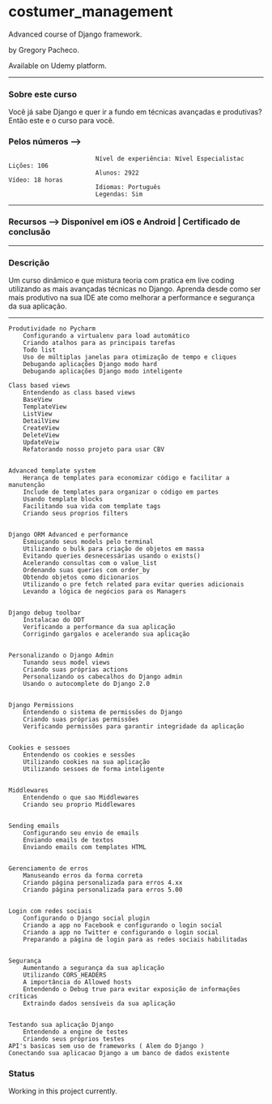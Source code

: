 # costumer_management


Advanced course of Django framework.

by Gregory Pacheco.

Available on Udemy platform.

----



### Sobre este curso

Você já sabe Django e quer ir a fundo em técnicas avançadas e produtivas? Então este e o curso para você.

### Pelos números  -->    

                            Nível de experiência: Nível Especialistac                 Lições: 106
                            Alunos: 2922                                              Vídeo: 18 horas
                            Idiomas: Português
                            Legendas: Sim
                        
-----                        
                                                                                         
### Recursos   -->             Disponível em iOS e Android           |     Certificado de conclusão

----


### Descrição

Um curso dinâmico e que mistura teoria com pratica em live coding utilizando as mais avançadas técnicas no Django. Aprenda desde como ser mais produtivo na sua IDE ate como melhorar a performance e segurança da sua aplicação.

----
    Produtividade no Pycharm
        Configurando a virtualenv para load automático
        Criando atalhos para as principais tarefas
        Todo list
        Uso de múltiplas janelas para otimização de tempo e cliques
        Debugando aplicações Django modo hard
        Debugando aplicações Django modo inteligente 

    Class based views
        Entendendo as class based views
        BaseView
        TemplateView
        ListView
        DetailView
        CreateView
        DeleteView
        UpdateVeiw
        Refatorando nosso projeto para usar CBV


    Advanced template system
        Herança de templates para economizar código e facilitar a manutenção
        Include de templates para organizar o código em partes
        Usando template blocks
        Facilitando sua vida com template tags
        Criando seus proprios filters


    Django ORM Advanced e performance
        Esmiuçando seus models pelo terminal
        Utilizando o bulk para criação de objetos em massa
        Evitando queries desnecessárias usando o exists()
        Acelerando consultas com o value_list
        Ordenando suas queries com order_by
        Obtendo objetos como dicionarios
        Utilizando o pre fetch related para evitar queries adicionais
        Levando a lógica de negócios para os Managers


    Django debug toolbar
        Instalacao do DDT
        Verificando a performance da sua aplicação
        Corrigindo gargalos e acelerando sua aplicação


    Personalizando o Django Admin
        Tunando seus model views
        Criando suas próprias actions
        Personalizando os cabecalhos do Django admin
        Usando o autocomplete do Django 2.0


    Django Permissions
        Entendendo o sistema de permissões do Django
        Criando suas próprias permissões
        Verificando permissões para garantir integridade da aplicação


    Cookies e sessoes
        Entendendo os cookies e sessões
        Utilizando cookies na sua aplicação
        Utilizando sessoes de forma inteligente


    Middlewares
        Entendendo o que sao Middlewares
        Criando seu proprio Middlewares


    Sending emails
        Configurando seu envio de emails
        Enviando emails de textos
        Enviando emails com templates HTML


    Gerenciamento de erros
        Manuseando erros da forma correta
        Criando página personalizada para erros 4.xx
        Criando página personalizada para erros 5.00


    Login com redes sociais
        Configurando o Django social plugin
        Criando a app no Facebook e configurando o login social
        Criando a app no Twitter e configurando o login social
        Preparando a página de login para as redes sociais habilitadas


    Segurança
        Aumentando a segurança da sua aplicação
        Utilizando CORS_HEADERS
        A importância do Allowed hosts
        Entendendo o Debug true para evitar exposição de informações críticas
        Extraindo dados sensíveis da sua aplicação


    Testando sua aplicação Django
        Entendendo a engine de testes
        Criando seus próprios testes 
    API's basicas sem uso de frameworks ( Alem do Django )
    Conectando sua aplicacao Django a um banco de dados existente


###  Status
Working in this project currently. 



